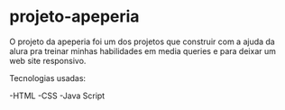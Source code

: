 # projeto-apeperia

O projeto da apeperia foi um dos projetos que construir com a ajuda da alura pra treinar minhas habilidades
em media queries e para deixar um web site responsivo.

Tecnologias usadas:

-HTML
-CSS
-Java Script



